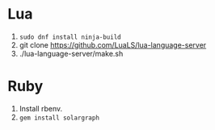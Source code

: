 # Lua

1. `sudo dnf install ninja-build`
1. git clone https://github.com/LuaLS/lua-language-server
1. ./lua-language-server/make.sh

# Ruby

1. Install rbenv.
1. `gem install solargraph`
